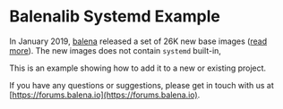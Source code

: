 # Balenalib Systemd Example

In January 2019, [balena](https://balena.io) released a set of 26K new base images ([read more](https://www.balena.io/blog/new-year-new-balena-base-images/)).
The new images does not contain `systemd` built-in, 

This is an example showing how to add it to a new or existing project.

If you have any questions or suggestions, please get in touch with us at [https://forums.balena.io](https://forums.balena.io).
